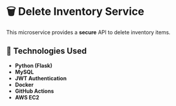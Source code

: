 # 🗑️ Delete Inventory Service

This microservice provides a **secure** API to delete inventory items.

## 🚀 Technologies Used
- **Python (Flask)**
- **MySQL**
- **JWT Authentication**
- **Docker**
- **GitHub Actions**
- **AWS EC2**


